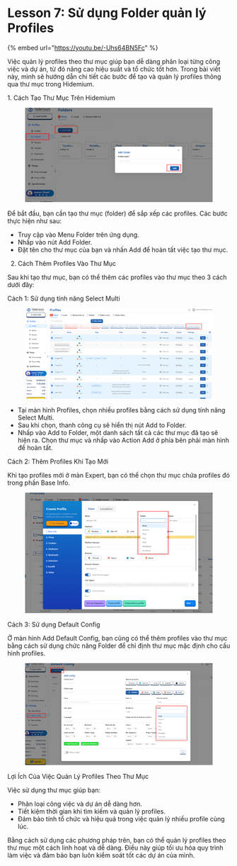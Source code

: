# Lesson 7: Sử dụng Folder quản lý Profiles

{% embed url="https://youtu.be/-Uhs64BN5Fc" %}

Việc quản lý profiles theo thư mục giúp bạn dễ dàng phân loại từng công việc và dự án, từ đó nâng cao hiệu suất và tổ chức tốt hơn. Trong bài viết này, mình sẽ hướng dẫn chi tiết các bước để tạo và quản lý profiles thông qua thư mục trong Hidemium.

1\. Cách Tạo Thư Mục Trên Hidemium

<figure><img src="../../../.gitbook/assets/image (45).png" alt=""><figcaption></figcaption></figure>



Để bắt đầu, bạn cần tạo thư mục (folder) để sắp xếp các profiles. Các bước thực hiện như sau:

* Truy cập vào Menu Folder trên ứng dụng.
* Nhấp vào nút Add Folder.
* Đặt tên cho thư mục của bạn và nhấn Add để hoàn tất việc tạo thư mục.

2. Cách Thêm Profiles Vào Thư Mục

Sau khi tạo thư mục, bạn có thể thêm các profiles vào thư mục theo 3 cách dưới đây:

Cách 1: Sử dụng tính năng Select Multi

<figure><img src="../../../.gitbook/assets/image (46).png" alt=""><figcaption></figcaption></figure>

* Tại màn hình Profiles, chọn nhiều profiles bằng cách sử dụng tính năng Select Multi.
* Sau khi chọn, thanh công cụ sẽ hiển thị nút Add to Folder.
* Nhấp vào Add to Folder, một danh sách tất cả các thư mục đã tạo sẽ hiện ra. Chọn thư mục và nhấp vào Action Add ở phía bên phải màn hình để hoàn tất.

Cách 2: Thêm Profiles Khi Tạo Mới

Khi tạo profiles mới ở màn Expert, bạn có thể chọn thư mục chứa profiles đó trong phần Base Info.

<figure><img src="../../../.gitbook/assets/image (1) (1) (1) (1) (1).png" alt=""><figcaption></figcaption></figure>



Cách 3: Sử dụng Default Config

Ở màn hình Add Default Config, bạn cũng có thể thêm profiles vào thư mục bằng cách sử dụng chức năng Folder để chỉ định thư mục mặc định cho cấu hình profiles.

<figure><img src="../../../.gitbook/assets/image (156).png" alt=""><figcaption></figcaption></figure>



Lợi Ích Của Việc Quản Lý Profiles Theo Thư Mục

Việc sử dụng thư mục giúp bạn:

* Phân loại công việc và dự án dễ dàng hơn.
* Tiết kiệm thời gian khi tìm kiếm và quản lý profiles.
* Đảm bảo tính tổ chức và hiệu quả trong việc quản lý nhiều profile cùng lúc.

Bằng cách sử dụng các phương pháp trên, bạn có thể quản lý profiles theo thư mục một cách linh hoạt và dễ dàng. Điều này giúp tối ưu hóa quy trình làm việc và đảm bảo bạn luôn kiểm soát tốt các dự án của mình.
